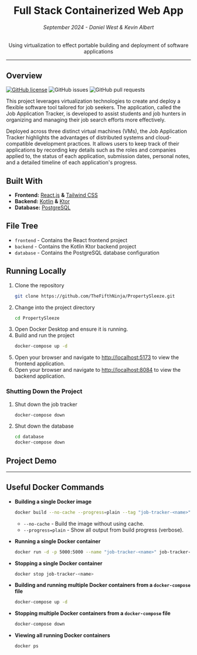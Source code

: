 <br />
<p align="center">
    <h1 align="center">Full Stack Containerized Web App</h1>
    <h6 align="center">September 2024 - Daniel West & Kevin Albert</h6>
    <p align="center">
        Using virtualization to effect portable building and deployment of software applications
    </p>
</p>

___

## Overview 
[![GitHub license](https://img.shields.io/badge/license-MIT-green)](LICENSE)
![GitHub issues](https://img.shields.io/github/issues/TheFifthNinja/PropertySleeze)
![GitHub pull requests](https://img.shields.io/github/issues-pr/TheFifthNinja/PropertySleeze)

This project leverages virtualization technologies to create and deploy a flexible software tool tailored for job seekers. The application, called the Job Application Tracker, is developed to assist students and job hunters in organizing and managing their job search efforts more effectively.

Deployed across three distinct virtual machines (VMs), the Job Application Tracker highlights the advantages of distributed systems and cloud-compatible development practices. It allows users to keep track of their applications by recording key details such as the roles and companies applied to, the status of each application, submission dates, personal notes, and a detailed timeline of each application's progress.

## Built With

* **Frontend:** [React.js](https://reactjs.org) **&** [Tailwind CSS](https://tailwindcss.com)
* **Backend:** [Kotlin](https://kotlinlang.org) **&** [Ktor](https://ktor.io/)
* **Database:** [PostgreSQL](https://www.postgresql.org) 

## File Tree 
- `frontend` - Contains the React frontend project
- `backend` - Contains the Kotlin Ktor backend project
- `database` - Contains the PostgreSQL database configuration

## Running Locally

1. Clone the repository
    ```bash
    git clone https://github.com/TheFifthNinja/PropertySleeze.git
    ```
2. Change into the project directory
    ```bash
    cd PropertySleeze
    ```
3. Open Docker Desktop and ensure it is running.
4. Build and run the project
    ```bash
    docker-compose up -d
    ```
5. Open your browser and navigate to [http://localhost:5173](http://localhost:5173) to view the frontend application.
6. Open your browser and navigate to [http://localhost:8084](http://localhost:8084) to view the backend application.

### Shutting Down the Project

1. Shut down the job tracker 
    ```bash
    docker-compose down
    ```
2. Shut down the database 
    ```bash
    cd database
    docker-compose down
    ```

## Project Demo

<div align="center">
   <!-- Add screenshots or link to a demo video -->
</div>

---

## Useful Docker Commands 

- **Building a single Docker image**
    ```bash
    docker build --no-cache --progress=plain --tag "job-tracker-<name>" .
    ```
    - `--no-cache` - Build the image without using cache.
    - `--progress=plain` - Show all output from build progress (verbose).

- **Running a single Docker container**
    ```bash
    docker run -d -p 5000:5000 --name "job-tracker-<name>" job-tracker-<name>
    ```

- **Stopping a single Docker container**
    ```bash
    docker stop job-tracker-<name>
    ```

- **Building and running multiple Docker containers from a `docker-compose` file**
    ```bash
    docker-compose up -d
    ```

- **Stopping multiple Docker containers from a `docker-compose` file**
    ```bash
    docker-compose down
    ```

- **Viewing all running Docker containers**
    ```bash
    docker ps
    ```
